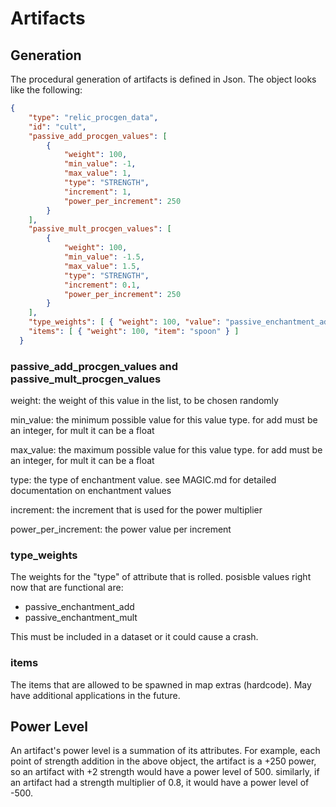 # Artifacts

## Generation

The procedural generation of artifacts is defined in Json. The object looks like the following:
```json
{
    "type": "relic_procgen_data",
    "id": "cult",
    "passive_add_procgen_values": [
        {
            "weight": 100,
            "min_value": -1,
            "max_value": 1,
            "type": "STRENGTH",
            "increment": 1,
            "power_per_increment": 250
        }
    ],
    "passive_mult_procgen_values": [
        {
            "weight": 100,
            "min_value": -1.5,
            "max_value": 1.5,
            "type": "STRENGTH",
            "increment": 0.1,
            "power_per_increment": 250
        }
    ],
    "type_weights": [ { "weight": 100, "value": "passive_enchantment_add" } ],
    "items": [ { "weight": 100, "item": "spoon" } ]
  }
```

### passive_add_procgen_values and passive_mult_procgen_values

weight: the weight of this value in the list, to be chosen randomly

min_value: the minimum possible value for this value type. for add must be an integer, for mult it can be a float

max_value: the maximum possible value for this value type. for add must be an integer, for mult it can be a float

type: the type of enchantment value. see MAGIC.md for detailed documentation on enchantment values

increment: the increment that is used for the power multiplier

power_per_increment: the power value per increment

### type_weights
The weights for the "type" of attribute that is rolled. posisble values right now that are functional are:
- passive_enchantment_add
- passive_enchantment_mult

This must be included in a dataset or it could cause a crash.

### items
The items that are allowed to be spawned in map extras (hardcode). May have additional applications in the future.

## Power Level
An artifact's power level is a summation of its attributes. For example, each point of strength addition in the above object, the artifact is a +250 power, so an artifact with +2 strength would have a power level of 500. similarly, if an artifact had a strength multiplier of 0.8, it would have a power level of -500.
